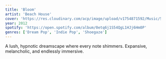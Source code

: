 ```yaml
---
title: 'Bloom'
artist: 'Beach House'
cover: 'https://res.cloudinary.com/acp/image/upload/v1754871592/Music/5dcfc351-2c22-4ab0-9bf8-ec20abf9111d.png'
year: 2012
spotify: 'https://open.spotify.com/album/0etq6j1S54QgL1HJj6Hm0P'
genres: ['Dream Pop', 'Indie Pop', 'Shoegaze']
---
```


A lush, hypnotic dreamscape where every note shimmers. Expansive, melancholic, and endlessly immersive.
